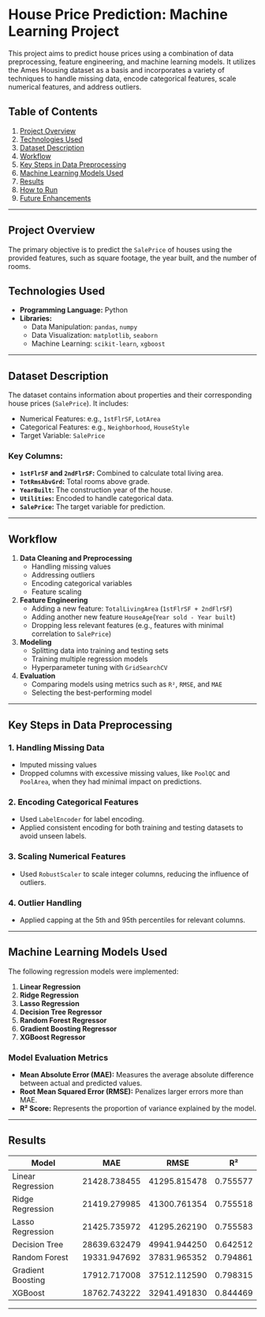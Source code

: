 # House Price Prediction: Machine Learning Project

This project aims to predict house prices using a combination of data preprocessing, feature engineering, and machine learning models. It utilizes the Ames Housing dataset as a basis and incorporates a variety of techniques to handle missing data, encode categorical features, scale numerical features, and address outliers.

## Table of Contents
1. [Project Overview](#project-overview)
2. [Technologies Used](#technologies-used)
3. [Dataset Description](#dataset-description)
4. [Workflow](#workflow)
5. [Key Steps in Data Preprocessing](#key-steps-in-data-preprocessing)
6. [Machine Learning Models Used](#machine-learning-models-used)
7. [Results](#results)
8. [How to Run](#how-to-run)
9. [Future Enhancements](#future-enhancements)

---

## Project Overview
 The primary objective is to predict the `SalePrice` of houses using the provided features, such as square footage, the year built, and the number of rooms.

## Technologies Used
- **Programming Language:** Python
- **Libraries:**
  - Data Manipulation: `pandas`, `numpy`
  - Data Visualization: `matplotlib`, `seaborn`
  - Machine Learning: `scikit-learn`, `xgboost`

---

## Dataset Description
The dataset contains information about properties and their corresponding house prices (`SalePrice`). It includes:
- Numerical Features: e.g., `1stFlrSF`, `LotArea`
- Categorical Features: e.g., `Neighborhood`, `HouseStyle`
- Target Variable: `SalePrice`

### Key Columns:
- **`1stFlrSF` and `2ndFlrSF`:** Combined to calculate total living area.
- **`TotRmsAbvGrd`:** Total rooms above grade.
- **`YearBuilt`:** The construction year of the house.
- **`Utilities`:** Encoded to handle categorical data.
- **`SalePrice`:** The target variable for prediction.

---

## Workflow
1. **Data Cleaning and Preprocessing**
   - Handling missing values
   - Addressing outliers
   - Encoding categorical variables
   - Feature scaling
2. **Feature Engineering**
   - Adding a new feature: `TotalLivingArea` (`1stFlrSF + 2ndFlrSF`)
   - Adding another new feature `HouseAge`(`Year sold - Year built`)
   - Dropping less relevant features (e.g., features with minimal correlation to `SalePrice`)
3. **Modeling**
   - Splitting data into training and testing sets
   - Training multiple regression models
   - Hyperparameter tuning with `GridSearchCV`
4. **Evaluation**
   - Comparing models using metrics such as `R²`, `RMSE`, and `MAE`
   - Selecting the best-performing model

---

## Key Steps in Data Preprocessing

### 1. Handling Missing Data
- Imputed missing values 
- Dropped columns with excessive missing values, like `PoolQC` and `PoolArea`, when they had minimal impact on predictions.

### 2. Encoding Categorical Features
- Used `LabelEncoder` for label encoding.
- Applied consistent encoding for both training and testing datasets to avoid unseen labels.

### 3. Scaling Numerical Features
- Used `RobustScaler` to scale integer columns, reducing the influence of outliers.

### 4. Outlier Handling
- Applied capping at the 5th and 95th percentiles for relevant columns.

---

## Machine Learning Models Used
The following regression models were implemented:
1. **Linear Regression**
2. **Ridge Regression**
3. **Lasso Regression**
4. **Decision Tree Regressor**
5. **Random Forest Regressor**
6. **Gradient Boosting Regressor**
7. **XGBoost Regressor**

### Model Evaluation Metrics
- **Mean Absolute Error (MAE):** Measures the average absolute difference between actual and predicted values.
- **Root Mean Squared Error (RMSE):** Penalizes larger errors more than MAE.
- **R² Score:** Represents the proportion of variance explained by the model.

---

## Results
| Model                  | MAE   | RMSE  | R²    |
|------------------------|-------|-------|-------|
| Linear Regression      | 21428.738455  | 41295.815478  | 0.755577  |
| Ridge Regression       | 21419.279985  | 41300.761354  | 0.755518  |
| Lasso Regression       | 21425.735972 | 41295.262190  | 0.755583  |
| Decision Tree          | 28639.632479  | 49941.944250  | 0.642512  |
| Random Forest          | 19331.947692  | 37831.965352  | 0.794861  |
| Gradient Boosting      | 17912.717008  | 37512.112590  | 0.798315  |
| XGBoost                | 18762.743222  | 32941.491830  | 0.844469  |

---
